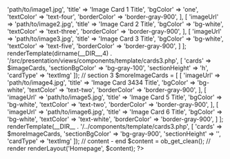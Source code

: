<?php

// files
include __DIR__ . '/../layouts/public.php';
include dirname(__DIR__,4) . '/src/presentation/views/components/cards/render.php';
include dirname(__DIR__,4) . '/src/presentation/views/components/template/render.php';


// content - start
ob_start();

    // section 1
    renderTemplate(__DIR__ . '/../components/template/hero.php');

    // section 2
    $imageCards = [
        [
            'imageUrl' => 'path/to/image1.jpg',
            'title' => 'Image Card 1 Title',
            'bgColor' => 'one',
            'textColor' => 'text-four',
            'borderColor' => 'border-gray-900',
        ],
        [
            'imageUrl' => 'path/to/image2.jpg',
            'title' => 'Image Card 2 Title',
            'bgColor' => 'bg-white',
            'textColor' => 'text-three',
            'borderColor' => 'border-gray-900',
        ],
        [
            'imageUrl' => 'path/to/image3.jpg',
            'title' => 'Image Card 3 Title',
            'bgColor' => 'bg-white',
            'textColor' => 'text-five',
            'borderColor' => 'border-gray-900',
        ]
    ];

    renderTemplate(dirname(__DIR__,4) . '/src/presentation/views/components/template/cards3.php', [
        'cards' => $imageCards,
        'sectionBgColor' => 'bg-gray-100',
        'sectionHeight' => 'h',
        'cardType' => 'textImg'
    ]);

    // section 3
    $moreImageCards = [
        [
            'imageUrl' => 'path/to/image4.jpg',
            'title' => 'Image Card 3434 Title',
            'bgColor' => 'bg-white',
            'textColor' => 'text-two',
            'borderColor' => 'border-gray-900',
        ],
        [
            'imageUrl' => 'path/to/image5.jpg',
            'title' => 'Image Card 5 Title',
            'bgColor' => 'bg-white',
            'textColor' => 'text-two',
            'borderColor' => 'border-gray-900',
        ],
        [
            'imageUrl' => 'path/to/image6.jpg',
            'title' => 'Image Card 6 Title',
            'bgColor' => 'bg-white',
            'textColor' => 'text-white',
            'borderColor' => 'border-gray-900',
        ]
    ];

    renderTemplate(__DIR__ . '/../components/template/cards3.php', [
        'cards' => $moreImageCards,
        'sectionBgColor' => 'bg-gray-900',
        'sectionHeight' => '',
        'cardType' => 'textImg'
    ]);

// content - end
$content = ob_get_clean();

// render
renderLayout('Homepage', $content);

?>
